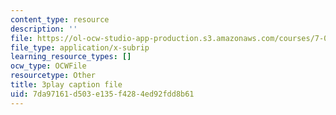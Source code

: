 ```yaml
---
content_type: resource
description: ''
file: https://ol-ocw-studio-app-production.s3.amazonaws.com/courses/7-01sc-fundamentals-of-biology-fall-2011/7da97161d503e135f4284ed92fdd8b61_SvjeCxVu2dI.srt
file_type: application/x-subrip
learning_resource_types: []
ocw_type: OCWFile
resourcetype: Other
title: 3play caption file
uid: 7da97161-d503-e135-f428-4ed92fdd8b61
---
```

